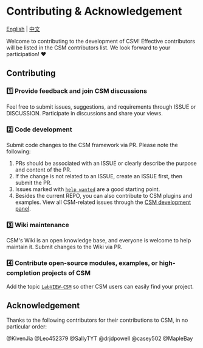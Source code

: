 # Contributing & Acknowledgement

[English](./CONTRIBUTING.md) | [中文](./CONTRIBUTING(zh-cn).md)

Welcome to contributing to the development of CSM! Effective contributors will be listed in the CSM contributors list. We look forward to your participation! :heart:

## Contributing

### :one: Provide feedback and join CSM discussions

Feel free to submit issues, suggestions, and requirements through ISSUE or DISCUSSION. Participate in discussions and share your views.

### :two: Code development

Submit code changes to the CSM framework via PR. Please note the following:

1. PRs should be associated with an ISSUE or clearly describe the purpose and content of the PR.
2. If the change is not related to an ISSUE, create an ISSUE first, then submit the PR.
3. Issues marked with [`help wanted`](https://github.com/NEVSTOP-LAB/Communicable-State-Machine/issues?q=is%3Aissue+is%3Aopen+label%3A%22help+wanted%22) are a good starting point.
4. Besides the current REPO, you can also contribute to CSM plugins and examples. View all CSM-related issues through the [CSM development panel](https://github.com/orgs/NEVSTOP-LAB/projects/8).

### :three: Wiki maintenance

CSM's Wiki is an open knowledge base, and everyone is welcome to help maintain it. Submit changes to the Wiki via PR.

### :four: Contribute open-source modules, examples, or high-completion projects of CSM

Add the topic [`LabVIEW-CSM`](https://github.com/topics/labview-csm) so other CSM users can easily find your project.

## Acknowledgement

Thanks to the following contributors for their contributions to CSM, in no particular order:

@KivenJia @Leo452379 @SallyTYT @drjdpowell @casey502 @MapleBay